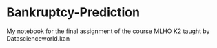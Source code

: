 # Bankruptcy-Prediction
My notebook for the final assignment of the course MLHO K2 taught by Datascienceworld.kan
